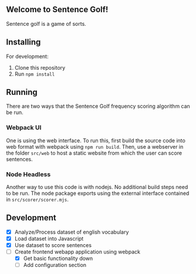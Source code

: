 ## Welcome to Sentence Golf!
Sentence golf is a game of sorts.

## Installing
For development:
1. Clone this repository
2. Run `npm install`

## Running
There are two ways that the Sentence Golf frequency scoring algorithm can be run. 

### Webpack UI
One is using the web interface. To run this, first build the source code into web format with webpack using `npm run build`. Then, use a webserver in the folder `src/web` to host a static website from which the user can score sentences.

### Node Headless
Another way to use this code is with nodejs. No additional build steps need to be run. The node package exports using the external interface contained in `src/scorer/scorer.mjs`.

## Development
- [x] Analyze/Process dataset of english vocabulary
- [x] Load dataset into Javascript
- [x] Use dataset to score sentences
- [ ] Create frontend webapp application using webpack 
  - [x] Get basic functionality down
  - [ ] Add configuration section